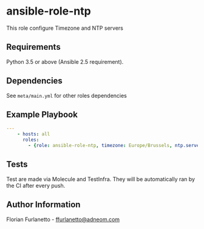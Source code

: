 # ansible-role-ntp

This role configure Timezone and NTP servers

Requirements
------------

Python 3.5 or above (Ansible 2.5 requirement).

Dependencies
------------

See `meta/main.yml` for other roles dependencies

Example Playbook
----------------

```yaml
---
    - hosts: all
      roles:
        - {role: ansible-role-ntp, timezone: Europe/Brussels, ntp.server: time.google.com}
```

Tests
-----

Test are made via Molecule and TestInfra. They will be automatically ran by the CI after every push.

Author Information
------------------

Florian Furlanetto - ffurlanetto@adneom.com

